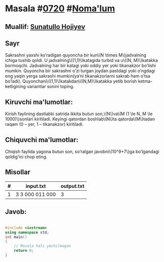 
<h1>Masala #<a href="https://robocontest.uz/tasks/0720">0720</a> #<a href="https://robocontest.uz/tasks?category=1">Noma'lum</a></h1>
<h2> Muallif: <a href="https://robocontest.uz/profile/sunnat">Sunatullo Hojiyev</a></h2>
<h2>Sayr</h2>
<p>Sakrashni yaxshi ko’radigan quyoncha bir kun\(N \times M\)jadvalning ichiga tushib qoldi. U jadvalning\((1,1)\)katagida turbid va u\((N, M)\)katakka bormoqchi. Jadvalning har bir katagi yoki oddiy yer yoki tikanakzor bo’lishi mumkin. Quyoncha bir sakrashni o’zi turgan joydan pastdagi yoki o’ngdagi eng yaqin yerga sakrashi mumkin(ya’ni tikanakzorlarni sakrab ham o’tsa bo’ladi). Quyonchani\((1,1)\)katakdan\((N,M)\)katakka yetib borish ketma-ketligining variantlar sonini toping.</p>
<h2>Kiruvchi ma'lumotlar:</h2>
<p>Kirish faylining dastlabki satrida ikkita butun son,\(N\)va\(M (1 \le N, M \le 1000)\)sonlari kiritiladi. Keyingi qatordan boshlab\(N\)ta qatorda\(M\)tadan raqam (0 – yer, 1 – tikanakzor) kiritiladi.</p>
<h2>Chiquvchi ma'lumotlar:</h2>
<p>Chiqish faylida yagona butun son, so’ralgan javobni\(10^9+7\)ga bo’lgandagi qoldig’ini chop eting.</p>
<h2>Misollar</h2>
<table>
    <thead>
        <tr>
            <th>#</th>
            <th>input.txt</th>
            <th>output.txt</th>
        </tr>
    </thead>
    <tbody>
            <tr>
                <td>1</td>
                <td>3 3
000
011
000</td>
                <td>3</td>
            </tr>
    </tbody>
    </table>
    
<h2>Javob:</h2>

######
```cpp
#include <iostream>
using namespace std;
int main()
{
    // Masala hali yechilmagan
    return 0;
}
```
